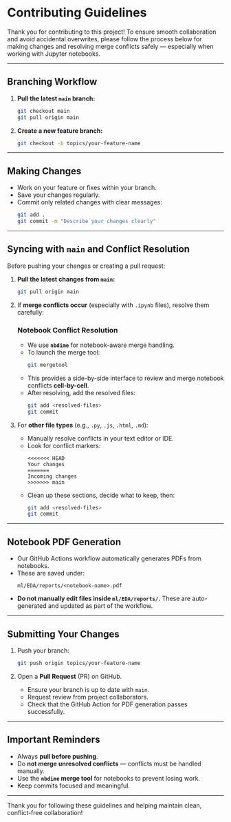 # Contributing Guidelines

Thank you for contributing to this project! To ensure smooth collaboration and avoid accidental overwrites, please follow the process below for making changes and resolving merge conflicts safely — especially when working with Jupyter notebooks.

---

## Branching Workflow

1. **Pull the latest `main` branch:**
   ```bash
   git checkout main
   git pull origin main
   ```

2. **Create a new feature branch:**
   ```bash
   git checkout -b topics/your-feature-name
   ```

---

## Making Changes

- Work on your feature or fixes within your branch.
- Save your changes regularly.
- Commit only related changes with clear messages:
  ```bash
  git add .
  git commit -m "Describe your changes clearly"
  ```

---

## Syncing with `main` and Conflict Resolution

Before pushing your changes or creating a pull request:

1. **Pull the latest changes from `main`:**
   ```bash
   git pull origin main
   ```

2. If **merge conflicts occur** (especially with `.ipynb` files), resolve them carefully:

   ### Notebook Conflict Resolution
   - We use **`nbdime`** for notebook-aware merge handling.
   - To launch the merge tool:
     ```bash
     git mergetool
     ```
   - This provides a side-by-side interface to review and merge notebook conflicts **cell-by-cell**.
   - After resolving, add the resolved files:
     ```bash
     git add <resolved-files>
     git commit
     ```

3. For **other file types** (e.g., `.py`, `.js`, `.html`, `.md`):
   - Manually resolve conflicts in your text editor or IDE.
   - Look for conflict markers:
     ```
     <<<<<<< HEAD
     Your changes
     =======
     Incoming changes
     >>>>>>> main
     ```
   - Clean up these sections, decide what to keep, then:
     ```bash
     git add <resolved-files>
     git commit
     ```

---

## Notebook PDF Generation

- Our GitHub Actions workflow automatically generates PDFs from notebooks.
- These are saved under:
  ```
  ml/EDA/reports/<notebook-name>.pdf
  ```
- **Do not manually edit files inside `ml/EDA/reports/`.** These are auto-generated and updated as part of the workflow.

---

## Submitting Your Changes

1. Push your branch:
   ```bash
   git push origin topics/your-feature-name
   ```

2. Open a **Pull Request** (PR) on GitHub.
   - Ensure your branch is up to date with `main`.
   - Request review from project collaborators.
   - Check that the GitHub Action for PDF generation passes successfully.

---

## Important Reminders

- Always **pull before pushing**.
- Do **not merge unresolved conflicts** — conflicts must be handled manually.
- Use the **`nbdime` merge tool** for notebooks to prevent losing work.
- Keep commits focused and meaningful.

---

Thank you for following these guidelines and helping maintain clean, conflict-free collaboration!


